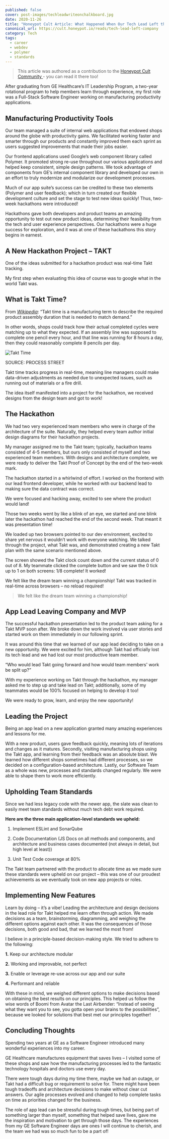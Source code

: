 ```yaml
---
published: false
cover: post-images/techleadwriteonchalkboard.jpg
date: 2020-11-26
title: "Honeypot Cult Article: What Happened When Our Tech Lead Left the Company"
canonical_url: https://cult.honeypot.io/reads/tech-lead-left-company
category: Tech
tags:
  - career
  - webdev
  - polymer
  - standards
---
```

> This article was authored as a contribution to the [Honeypot Cult Community ](https://cult.honeypot.io/reads/tech-lead-left-company)- you can read it there too!

After graduating from GE Healthcare’s IT Leadership Program, a two-year rotational program to help members learn through experience, my first role was a Full-Stack Software Engineer working on manufacturing productivity applications.

## Manufacturing Productivity Tools

Our team managed a suite of internal web applications that endowed shops around the globe with productivity gains. We facilitated working faster and smarter through our products and constantly improved them each sprint as users suggested improvements that made their jobs easier.

Our frontend applications used Google’s web component library called Polymer. It promoted strong re-use throughout our various applications and helped keep consistent, simple design patterns. We took advantage of components from GE’s internal component library and developed our own in an effort to truly modernize and modularize our development processes.

Much of our app suite’s success can be credited to these two elements (Polymer and user feedback); which in turn created our flexible development culture and set the stage to test new ideas quickly! Thus, two-week hackathons were introduced!

Hackathons gave both developers and product teams an amazing opportunity to test out new product ideas, determining their feasibility from the tech and user experience perspectives. Our hackathons were a huge success for exploration, and it was at one of these hackathons this story begins in earnest.

## A New Hackathon Project – TAKT

One of the ideas submitted for a hackathon product was real-time Takt tracking.

My first step when evaluating this idea of course was to google what in the world Takt was.

## What is Takt Time?

From *[Wikipedia](https://en.wikipedia.org/wiki/Takt_time)*: “Takt time is a manufacturing term to describe the required product assembly duration that is needed to match demand.”

In other words, shops could track how their actual completed cycles were matching up to what they expected. If an assembly line was supposed to complete one pencil every hour, and that line was running for 8 hours a day, then they could reasonably complete 8 pencils per day.

![Takt Time](https://images.ctfassets.net/cjwb7umaxoxv/buzNloKGI67l3HAiak5dS/ea4fc854a1def2eb8fc03efbfa773ec5/takt-time-formula.png)

SOURCE: PROCESS STREET

Takt time tracks progress in real-time, meaning line managers could make data-driven adjustments as needed due to unexpected issues, such as running out of materials or a fire drill.

The idea itself manifested into a project for the hackathon, we received designs from the design team and got to work!

## The Hackathon

We had two very experienced team members who were in charge of the architecture of the suite. Naturally, they helped every team author initial design diagrams for their hackathon projects.

My manager assigned me to the Takt team; typically, hackathon teams consisted of 4-5 members, but ours only consisted of myself and two experienced team members. With designs and architecture complete, we were ready to deliver the Takt Proof of Concept by the end of the two-week mark.

The hackathon started in a whirlwind of effort. I worked on the frontend with our lead frontend developer, while he worked with our backend lead to making sure the data contract was correct.

We were focused and hacking away, excited to see where the product would land!

Those two weeks went by like a blink of an eye, we started and one blink later the hackathon had reached the end of the second week. That meant it was presentation time!

We loaded up two browsers pointed to our dev environment, excited to share yet nervous it wouldn’t work with everyone watching. We talked through the project, what Takt was, and demonstrated creating a new Takt plan with the same scenario mentioned above.

The screen showed the Takt clock count down and the current status of 0 out of 8. My teammate clicked the complete button and we saw the 0 tick up to 1 on both screens: 1/8 complete! It worked!

We felt like the dream team winning a championship! Takt was tracked in real-time across browsers – no reload required!

> We felt like the dream team winning a championship!

## App Lead Leaving Company and MVP

The successful hackathon presentation led to the product team asking for a Takt MVP soon after. We broke down the work involved via user stories and started work on them immediately in our following sprint.

It was around this time that we learned of our app lead deciding to take on a new opportunity. We were excited for him, although Takt had officially lost its tech lead and we had lost our most productive team member.

“Who would lead Takt going forward and how would team members' work be split up?”

With my experience working on Takt through the hackathon, my manager asked me to step up and take lead on Takt; additionally, some of my teammates would be 100% focused on helping to develop it too!

We were ready to grow, learn, and enjoy the new opportunity!

## Leading the Project

Being an app lead on a new application granted many amazing experiences and lessons for me.

With a new product, users gave feedback quickly, meaning lots of iterations and changes as it matures. Secondly, visiting manufacturing shops using the Takt app, and learning from their feedback was an absolute blast. We learned how different shops sometimes had different processes, so we decided on a configuration-based architecture. Lastly, our Software Team as a whole was new, processes and standards changed regularly. We were able to shape them to work more efficiently.

## Upholding Team Standards

Since we had less legacy code with the newer app, the slate was clean to easily meet team standards without much tech debt work required.

**Here are the three main application-level standards we upheld:**

1. Implement ESLint and SonarQube

2. Code Documentation (JS Docs on all methods and components, and architecture and business cases documented (not always in detail, but high level at least))

3. Unit Test Code coverage at 80%

The Takt team partnered with the product to allocate time as we made sure these standards were upheld on our project – this was one of our proudest achievements as we eventually took on new app projects or roles.

## Implementing New Features

Learn by doing – it’s a vibe! Leading the architecture and design decisions in the lead role for Takt helped me learn often through action. We made decisions as a team, brainstorming, diagramming, and weighing the different options against each other. It was the consequences of those decisions, both good and bad, that we learned the most from!

I believe in a principle-based decision-making style. We tried to adhere to the following:

**1.** Keep our architecture modular

**2.** Working and improvable, not perfect

**3.** Enable or leverage re-use across our app and our suite

**4.** Performant and reliable

With these in mind, we weighed different options to make decisions based on obtaining the best results on our principles. This helped us follow the wise words of Boomi from Avatar the Last Airbender: “Instead of seeing what they want you to see, you gotta open your brains to the possibilities”, because we looked for solutions that best met our principles together!

## Concluding Thoughts

Spending two years at GE as a Software Engineer introduced many wonderful experiences into my career.

GE Healthcare manufactures equipment that saves lives – I visited some of these shops and saw how the manufacturing processes led to the fantastic technology hospitals and doctors use every day.

There were tough days during my time there, maybe we had an outage, or Takt had a difficult bug or requirement to solve for. There might have been tough tradeoffs and architecture decisions to make without clear cut answers. Our agile processes evolved and changed to help complete tasks on time as priorities changed for the business.

The role of app lead can be stressful during tough times, but being part of something larger than myself, something that helped save lives, gave me the inspiration and motivation to get through those days. The experiences from my GE Software Engineer days are ones I will continue to cherish, and the team we had was so much fun to be a part of!